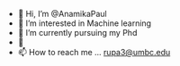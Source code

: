 - 👋 Hi, I’m @AnamikaPaul
- 👀 I’m interested in Machine learning
- 🌱 I’m currently pursuing my Phd
- 💞️ 
- 📫 How to reach me ...
rupa3@umbc.edu

<!---
AnamikaPaul/AnamikaPaul is a ✨ special ✨ repository because its `README.md` (this file) appears on your GitHub profile.
You can click the Preview link to take a look at your changes.
--->
